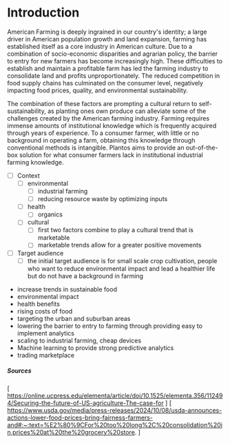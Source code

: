 #  Introduction 
American Farming is deeply ingrained in our country's identity; a large driver in American population growth and land expansion, farming has established itself as a core industry in American culture. Due to a combination of socio-economic disparities and agrarian policy, the barrier to entry for new farmers has become increasingly high. These difficulties to establish and maintain a profitable farm has led the farming industry to consolidate land and profits unproportionately. The reduced competition in food supply chains has culminated on the consumer level, negatively impacting food prices, quality, and environmental sustainability.

The combination of these factors are prompting a cultural return to self-sustainability, as planting ones own produce can alleviate some of the challenges created by the American farming industry. Farming requires immense amounts of institutional knowledge which is frequently acquired through years of experience. To a consumer farmer, with little or no background in operating a farm, obtaining this knowledge through conventional methods is intangible. Plantos aims to provide an out-of-the-box solution for what consumer farmers lack in institutional industrial farming knowledge.

- [ ] Context
	- [ ] environmental
		- [ ] industrial farming
		- [ ] reducing resource waste by optimizing inputs
	- [ ] health
		- [ ] organics
	- [ ] cultural
		- [ ] first two factors combine to play a cultural trend that is marketable
		- [ ] marketable trends allow for a greater positive movements
- [ ] Target audience
	- [ ] the initial target audience is for small scale crop cultivation, people who want to reduce environmental impact and lead a healthier life but do not have a background in farming

- increase trends in sustainable food
- environmental impact
- health benefits
- rising costs of food
- targeting the urban and suburban areas
- lowering the barrier to entry to farming through providing easy to implement analytics
- scaling to industrial farming, cheap devices
- Machine learning to provide strong predictive analytics
- trading marketplace

##### Sources
[ https://online.ucpress.edu/elementa/article/doi/10.1525/elementa.356/112494/Securing-the-future-of-US-agriculture-The-case-for ]
[ https://www.usda.gov/media/press-releases/2024/10/08/usda-announces-actions-lower-food-prices-bring-fairness-farmers-and#:~:text=%E2%80%9CFor%20too%20long%2C%20consolidation%20in,prices%20at%20the%20grocery%20store. ]
